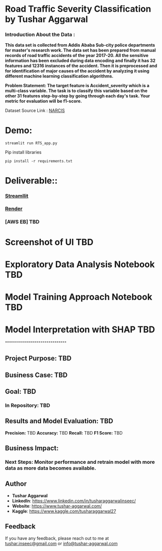 ﻿# Road Traffic Severity Classification by Tushar Aggarwal 
### Introduction About the Data :

**This data set is collected from Addis Ababa Sub-city police departments for master's research work. The data set has been prepared from manual records of road traffic accidents of the year 2017-20. All the sensitive information has been excluded during data encoding and finally it has 32 features and 12316 instances of the accident. Then it is preprocessed and for identification of major causes of the accident by analyzing it using different machine learning classification algorithms.**

**Problem Statement: The target feature is Accident_severity which is a multi-class variable. The task is to classify this variable based on the other 31 features step-by-step by going through each day's task. Your metric for evaluation will be f1-score.**

Dataset Source Link :
[NARCIS](https://www.narcis.nl/dataset/RecordID/oai%3Aeasy.dans.knaw.nl%3Aeasy-dataset%3A191591)

# Demo:
```
streamlit run RTS_app.py
```
 Pip install libraries
```
pip install -r requirements.txt
```
# Deliverable::
### [Streamllit](https://tushar2704-road-traffic-severity-rts-app-sf35uz.streamlit.app/)

### [Render](https://rts-app.onrender.com)

### [AWS EB] TBD

# Screenshot of UI TBD

# Exploratory Data Analysis Notebook TBD

# Model Training Approach Notebook  TBD
# Model Interpretation with SHAP TBD

"""""""""""""""""""""""""""""""

## Project Purpose:  TBD

## Business Case:  TBD

## Goal:  TBD

### In Repository: TBD

## Results and Model Evaluation:  TBD
**Precision:**  TBD
**Accuracy:** TBD
**Recall:** TBD
**F1 Score:** TBD
## Business Impact: 


### Next Steps: Monitor performance and retrain model with more data as more data becomes available. 

## Author

- <b>Tushar Aggarwal</b>
- <b>LinkedIn</b>: https://www.linkedin.com/in/tusharaggarwalinseec/
- <b>Website</b>: https://www.tushar-aggarwal.com/
- <b>Kaggle</b>: https://www.kaggle.com/tusharaggarwal27



## Feedback

If you have any feedback, please reach out to me at tushar.inseec@gmail.com or info@tushar-aggarwal.com

